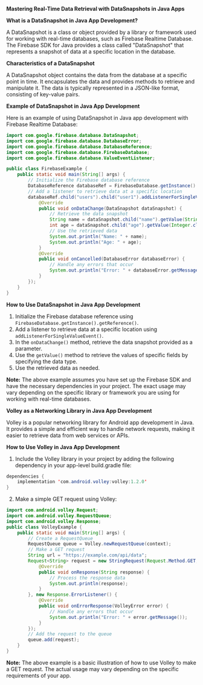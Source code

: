 **Mastering Real-Time Data Retrieval with DataSnapshots in Java Apps**

**What is a DataSnapshot in Java App Development?**

A DataSnapshot is a class or object provided by a library or framework used for working with real-time databases, such as Firebase Realtime Database. The Firebase SDK for Java provides a class called "DataSnapshot" that represents a snapshot of data at a specific location in the database.

**Characteristics of a DataSnapshot**

A DataSnapshot object contains the data from the database at a specific point in time. It encapsulates the data and provides methods to retrieve and manipulate it. The data is typically represented in a JSON-like format, consisting of key-value pairs.

**Example of DataSnapshot in Java App Development**

Here is an example of using DataSnapshot in Java app development with Firebase Realtime Database:
```java
import com.google.firebase.database.DataSnapshot;
import com.google.firebase.database.DatabaseError;
import com.google.firebase.database.DatabaseReference;
import com.google.firebase.database.FirebaseDatabase;
import com.google.firebase.database.ValueEventListener;

public class FirebaseExample {
    public static void main(String[] args) {
        // Initialize the Firebase database reference
        DatabaseReference databaseRef = FirebaseDatabase.getInstance().getReference();
        // Add a listener to retrieve data at a specific location
        databaseRef.child("users").child("user1").addListenerForSingleValueEvent(new ValueEventListener() {
            @Override
            public void onDataChange(DataSnapshot dataSnapshot) {
                // Retrieve the data snapshot
                String name = dataSnapshot.child("name").getValue(String.class);
                int age = dataSnapshot.child("age").getValue(Integer.class);
                // Use the retrieved data
                System.out.println("Name: " + name);
                System.out.println("Age: " + age);
            }
            @Override
            public void onCancelled(DatabaseError databaseError) {
                // Handle any errors that occur
                System.out.println("Error: " + databaseError.getMessage());
            }
        });
    }
}
```
**How to Use DataSnapshot in Java App Development**

1. Initialize the Firebase database reference using `FirebaseDatabase.getInstance().getReference()`.
2. Add a listener to retrieve data at a specific location using `addListenerForSingleValueEvent()`.
3. In the `onDataChange()` method, retrieve the data snapshot provided as a parameter.
4. Use the `getValue()` method to retrieve the values of specific fields by specifying the data type.
5. Use the retrieved data as needed.

**Note:** The above example assumes you have set up the Firebase SDK and have the necessary dependencies in your project. The exact usage may vary depending on the specific library or framework you are using for working with real-time databases.

**Volley as a Networking Library in Java App Development**

Volley is a popular networking library for Android app development in Java. It provides a simple and efficient way to handle network requests, making it easier to retrieve data from web services or APIs.

**How to Use Volley in Java App Development**

1. Include the Volley library in your project by adding the following dependency in your app-level build.gradle file:
```java
dependencies {
    implementation 'com.android.volley:volley:1.2.0'
}
```
2. Make a simple GET request using Volley:
```java
import com.android.volley.Request;
import com.android.volley.RequestQueue;
import com.android.volley.Response;
public class VolleyExample {
    public static void main(String[] args) {
        // Create a RequestQueue
        RequestQueue queue = Volley.newRequestQueue(context);
        // Make a GET request
        String url = "https://example.com/api/data";
        Request<String> request = new StringRequest(Request.Method.GET, url, new Response.Listener<String>() {
            @Override
            public void onResponse(String response) {
                // Process the response data
                System.out.println(response);
            }
        }, new Response.ErrorListener() {
            @Override
            public void onErrorResponse(VolleyError error) {
                // Handle any errors that occur
                System.out.println("Error: " + error.getMessage());
            }
        });
        // Add the request to the queue
        queue.add(request);
    }
}
```
**Note:** The above example is a basic illustration of how to use Volley to make a GET request. The actual usage may vary depending on the specific requirements of your app.